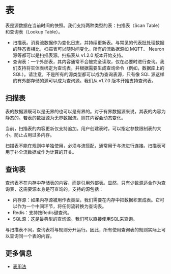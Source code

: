 # 表

表是源数据在当前时间的快照。我们支持两种类型的表：扫描表（Scan Table）和查询表（Lookup Table）。

- 扫描表。消费流数据作为变化日志，并持续更新表。与常见的代表批处理数据的静态表相比，扫描表可以随时间变化。所有的流数据源如 MQTT、 Neuron 源等都可以是扫描表源。扫描表从 v1.2.0 版本开始支持。
- 查询表：一个外部表，其内容通常不会被完全读取，仅在必要时进行查询。我们支持将实体表绑定为查询表，并根据需要生成查询命令（例如，数据库上的 SQL）。请注意，不是所有的源类型都可以成为查询表源，只有像 SQL 源这样的有外部存储的源可以成为查询源。我们从 v1.7.0 版本开始支持查询表。

## 扫描表

表的数据源既可以是无界的也可以是有界的。对于有界数据源来说，其表的内容为静态的。若表的数据源为无界数据流，则其内容会动态变化。

当前，扫描表的内容更新仅支持追加。用户创建表时，可以指定参数限制表的大小，防止占用过多内存。

扫描表不能在规则中单独使用，必须与流搭配，通常用于与流进行连接。扫描表可用于补全流数据或作为计算的开关。

## 查询表

查询表不在内存中存储表的内容，而是引用外部表。显然，只有少数源适合作为查询表，这需要源本身是可查询的。支持的源包括：

- 内存源：如果内存源被用作表类型，我们需要在内存中把数据积累成表。它可以作为一个中间环节，将任何流转换为查询表。
- Redis：支持按Redis键查询。
- SQL源：这是最典型的查询源。我们可以直接使用SQL来查询。

与扫描表不同，查询表将与规则分开运行。因此，所有使用查询表的规则实际上可以查询同一个表的内容。

## 更多信息

- [表用法](../../sqls/tables.md)